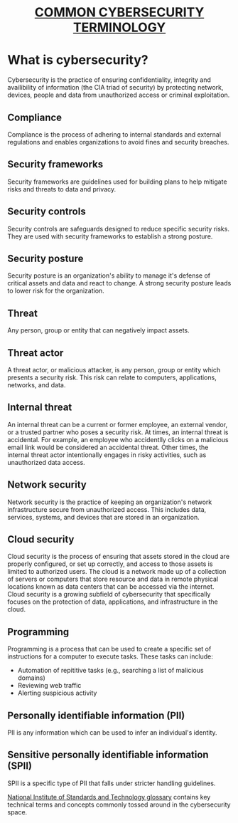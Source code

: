 <h1 style="text-align: center; text-decoration: underline;">COMMON CYBERSECURITY TERMINOLOGY</h1>

# What is cybersecurity?
Cybersecurity is the practice of ensuring confidentiality, integrity and availibility of information (the CIA triad of security) by protecting network, devices, people and data from unauthorized access or criminal exploitation.

## Compliance 
Compliance is the process of adhering to internal standards and external regulations and enables organizations to avoid fines and security breaches.

## Security frameworks
Security frameworks are guidelines used for building plans to help mitigate risks and threats to data and privacy.

## Security controls
Security controls are safeguards designed to reduce specific security risks. They are used with security frameworks to establish a strong posture.

## Security posture
Security posture is an organization's ability to manage it's defense of critical assets and data and react to change. A strong security posture leads to lower risk for the organization.

## Threat
Any person, group or entity that can negatively impact assets.

## Threat actor
A threat actor, or malicious attacker, is any person, group or entity which presents a security risk. This risk can relate to computers, applications, networks, and data.

## Internal threat
An internal threat can be a current or former employee, an external vendor, or a trusted partner who poses a security risk. At times, an internal threat is accidental. For example, an employee who accidentlly clicks on a malicious email link would be considered an accidental threat. Other times, the internal threat actor intentionally engages in risky activities, such as unauthorized data access.

## Network security
Network security is the practice of keeping an organization's network infrastructure secure from unauthorized access. This includes data, services, systems, and devices that are stored in an organization.

## Cloud security
Cloud security is the process of ensuring that assets stored in the cloud are properly configured, or set up correctly, and access to those assets is limited to authorized users. The cloud is a network made up of a collection of servers or computers that store resource and data in remote physical locations known as data centers that can be accessed via the internet. Cloud security is a growing subfield of cybersecurity that specifically focuses on the protection of data, applications, and infrastructure in the cloud.

## Programming
Programming is a process that can be used to create a specific set of instructions for a computer to execute tasks. These tasks can include:

   * Automation of repititive tasks (e.g., searching a list of malicious domains)
   * Reviewing web traffic
   * Alerting suspicious activity

## Personally identifiable information (PII)
PII is any information which can be used to infer an individual's identity.

## Sensitive personally identifiable information (SPII)
SPII is a specific type of PII that falls under stricter handling guidelines.

[National Institute of Standards and Technology glossary](https://csrc.nist.gov/glossary) contains key technical terms and concepts commonly tossed around in the cybersecurity space.